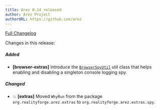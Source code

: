 ```yaml
---
title: Arez 0.14 released
author: Arez Project
authorURL: https://github.com/arez
---
```


[Full Changelog](https://github.com/arez/arez/compare/v0.13...v0.14)

Changes in this release:

##### Added
* **\[browser-extras\]** Introduce the [`BrowserSpyUtil`](https://arez.github.io/api/org/realityforge/arez/browser/extras/spy/BrowserSpyUtil.html)
  util class that helps enabling and disabling a singleton console logging spy.

##### Changed
* 💥 **\[extras\]** Moved `WhyRun` from the package `org.realityforge.arez.extras` to `org.realityforge.arez.extras.spy`.
